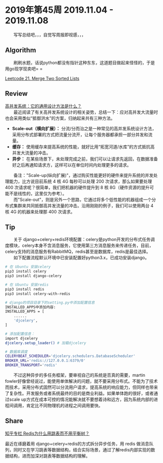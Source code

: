 # 2019年第45周 2019.11.04 - 2019.11.08

&emsp;&emsp;写写总结吧，，，自觉写周报即视感，，，

## Algorithm

&emsp;&emsp;刷刷水题，话说python都没有指针这种东东，这道题目做起来怪怪的，于是用go现学现卖吧= =

[Leetcode 21. Merge Two Sorted Lists](https://leetcode.com/problems/merge-two-sorted-lists/)

## Review

[高并发系统：它的通用设计方法是什么？](https://time.geekbang.org/column/article/137323)
<br>
&emsp;&emsp;最近阅读了有关高并发系统设计的相关姿势，总结一下：应对高并发大流量时也会采用类似“抵御洪水”的方案，归纳起来共有三种方法。
- **Scale-out（横向扩展）：** 分流/分而治之是一种常见的高并发系统设计方法，采用分布式部署的方式把流量分流开，让每个服务器都承担一部分并发和流量。
- **缓存：** 使用缓存来提高系统的性能，就好比用“拓宽河道/水库”的方式抵抗高并发大流量的冲击。
- **异步：** 在某些场景下，未处理完成之前，我们可以让请求先返回，在数据准备好之后再通知请求方，这样可以在单位时间内处理更多的请求。

&emsp;&emsp;备注："Scale-up(纵向扩展)"，通过购买性能更好的硬件来提升系统的并发处理能力，比方说目前系统 4 核 4G 每秒可以处理 200 次请求，那么如果要处理 400 次请求呢？很简单，我们把机器的硬件提升到 8 核 8G（硬件资源的提升可能不是线性的，这里仅为参考）。  
&emsp;&emsp;而"Scale-out"，则是另外一个思路，它通过将多个低性能的机器组成一个分布式集群来共同抵御高并发流量的冲击。沿用刚刚的例子，我们可以使用两台 4 核 4G 的机器来处理那 400 次请求。


## Tip

&emsp;&emsp;关于 django+celery+redis环境配置：celery是python开发的分布式任务调度模块，celery本身不含消息服务，它使用第三方消息服务来传递任务，目前，celery支持的消息服务有RabbitMQ，redis甚至是数据库，redis是最佳选择。  
&emsp;&emsp;如下配置流程默认环境中已安装配置好python3.x，已成功安装django。

```bash
# 在 Ubuntu 安装celery
pip3 install celery
pip3 install django-celery

# 在 Ubuntu 安装redis
pip3 install redis
pip3 install celery-with-redis

# django的项目目录下的setting.py中添加配置信息
INSTALLED_APPS中添加内容:
INSTALLED_APPS = [
    ......
    'djcelery',   
]

# 添加配置信息：
import djcelery
djcelery.setup_loader() # 加载djcelery

# 数据库调度
CELERYBEAT_SCHEDULER='djcelery.schedulers.DatabaseScheduler'
BROKER_URL='redis://127.0.0.1:6379/0'
BROKER_TRANSPORT='redis'

```

&emsp;&emsp;不过这种异步的多任务框架，要审视自己的系统是否真的需要，martin fowler好像曾经说过，能使用单体解决的问题，就不要采用分布式。不能为了技术而技术，采用分布式固然可以分流用户请求，提高系统的响应能力，但同样也带来了复杂性。开发服务或者系统最终的目的是商业利益。如果单体跑的很好，或者通过scale up方式在成本可控的情况能解决就不要想着诗和远方，因为系统内部的进程间调用，肯定比不同物理机的进程之间调用要快。

## Share

[知乎专栏 Redis为什么用跳表而不用平衡树？](https://zhuanlan.zhihu.com/p/23370124)

最近在琢磨着用 django+celery+redis的方式拆分异步任务，用 redis 做消息队列，同时又在学习跳表等数据结构，结合实际场景，通过了解redis内部实现的数据结构，进而加深对跳表等数据结构的理解。